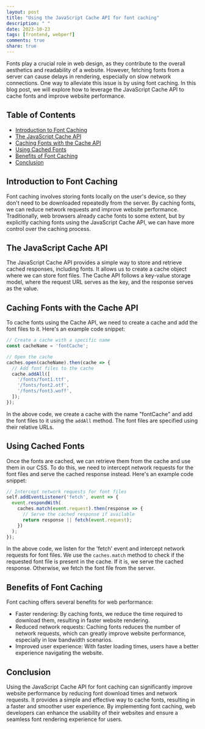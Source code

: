```yaml
---
layout: post
title: "Using the JavaScript Cache API for font caching"
description: " "
date: 2023-10-23
tags: [frontend, webperf]
comments: true
share: true
---
```


Fonts play a crucial role in web design, as they contribute to the overall aesthetics and readability of a website. However, fetching fonts from a server can cause delays in rendering, especially on slow network connections. One way to alleviate this issue is by using font caching. In this blog post, we will explore how to leverage the JavaScript Cache API to cache fonts and improve website performance.

## Table of Contents
- [Introduction to Font Caching](#introduction-to-font-caching)
- [The JavaScript Cache API](#the-javascript-cache-api)
- [Caching Fonts with the Cache API](#caching-fonts-with-the-cache-api)
- [Using Cached Fonts](#using-cached-fonts)
- [Benefits of Font Caching](#benefits-of-font-caching)
- [Conclusion](#conclusion)

## Introduction to Font Caching
Font caching involves storing fonts locally on the user's device, so they don't need to be downloaded repeatedly from the server. By caching fonts, we can reduce network requests and improve website performance. Traditionally, web browsers already cache fonts to some extent, but by explicitly caching fonts using the JavaScript Cache API, we can have more control over the caching process.

## The JavaScript Cache API
The JavaScript Cache API provides a simple way to store and retrieve cached responses, including fonts. It allows us to create a cache object where we can store font files. The Cache API follows a key-value storage model, where the request URL serves as the key, and the response serves as the value.

## Caching Fonts with the Cache API
To cache fonts using the Cache API, we need to create a cache and add the font files to it. Here's an example code snippet:

```javascript
// Create a cache with a specific name
const cacheName = 'fontCache';

// Open the cache
caches.open(cacheName).then(cache => {
  // Add font files to the cache
  cache.addAll([
    '/fonts/font1.ttf',
    '/fonts/font2.otf',
    '/fonts/font3.woff',
  ]);
});
```

In the above code, we create a cache with the name "fontCache" and add the font files to it using the `addAll` method. The font files are specified using their relative URLs.

## Using Cached Fonts
Once the fonts are cached, we can retrieve them from the cache and use them in our CSS. To do this, we need to intercept network requests for the font files and serve the cached response instead. Here's an example code snippet:

```javascript
// Intercept network requests for font files
self.addEventListener('fetch', event => {
  event.respondWith(
    caches.match(event.request).then(response => {
      // Serve the cached response if available
      return response || fetch(event.request);
    })
  );
});
```

In the above code, we listen for the 'fetch' event and intercept network requests for font files. We use the `caches.match` method to check if the requested font file is present in the cache. If it is, we serve the cached response. Otherwise, we fetch the font file from the server.

## Benefits of Font Caching
Font caching offers several benefits for web performance:
- Faster rendering: By caching fonts, we reduce the time required to download them, resulting in faster website rendering.
- Reduced network requests: Caching fonts reduces the number of network requests, which can greatly improve website performance, especially in low bandwidth scenarios.
- Improved user experience: With faster loading times, users have a better experience navigating the website.

## Conclusion
Using the JavaScript Cache API for font caching can significantly improve website performance by reducing font download times and network requests. It provides a simple and effective way to cache fonts, resulting in a faster and smoother user experience. By implementing font caching, web developers can enhance the usability of their websites and ensure a seamless font rendering experience for users.

<!-- Hashtags: #frontend #webperf -->